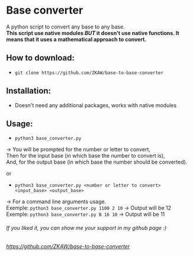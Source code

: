 # Base converter
A python script to convert any base to any base.  
**This script use native modules ***BUT*** it doesn't use native functions.
It means that it uses a mathematical approach to convert.**

## How to download:

* `git clone https://github.com/ZKAW/base-to-base-converter`

## Installation:

* Doesn't need any additional packages, works with native modules

## Usage:

* `python3 base_converter.py`  
  
 -> You will be prompted for the number or letter to convert,  
    Then for the input base (in which base the number to convert is),  
    And, for the output base (in which base the number should be converted).

or

* `python3 base_converter.py <number or letter to convert> <input_base> <output_base>`  
  
 -> For a command line arguments usage.  
    Exemple: `python3 base_converter.py 1100 2 10` -> Output will be 12  
    Exemple: `python3 base_converter.py B 16 10` -> Output will be 11  


###### If you liked it, you can show me your support in my github page :)

###### https://github.com/ZKAW/base-to-base-converter
